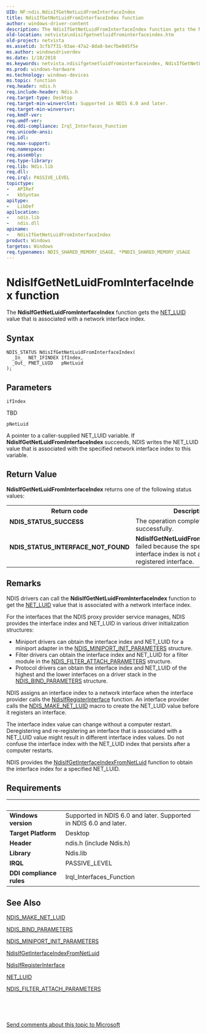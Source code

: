 ```yaml
---
UID: NF:ndis.NdisIfGetNetLuidFromInterfaceIndex
title: NdisIfGetNetLuidFromInterfaceIndex function
author: windows-driver-content
description: The NdisIfGetNetLuidFromInterfaceIndex function gets the NET_LUID value that is associated with a network interface index.
old-location: netvista\ndisifgetnetluidfrominterfaceindex.htm
old-project: netvista
ms.assetid: 3cfb7f31-93ae-47a2-8da8-becfbe045f5e
ms.author: windowsdriverdev
ms.date: 1/18/2018
ms.keywords: netvista.ndisifgetnetluidfrominterfaceindex, NdisIfGetNetLuidFromInterfaceIndex, net_if_functions_ref_eb50b72f-9bb0-4c02-88d3-dbb0fb1d82d1.xml, NdisIfGetNetLuidFromInterfaceIndex function [Network Drivers Starting with Windows Vista], ndis/NdisIfGetNetLuidFromInterfaceIndex
ms.prod: windows-hardware
ms.technology: windows-devices
ms.topic: function
req.header: ndis.h
req.include-header: Ndis.h
req.target-type: Desktop
req.target-min-winverclnt: Supported in NDIS 6.0 and later.
req.target-min-winversvr: 
req.kmdf-ver: 
req.umdf-ver: 
req.ddi-compliance: Irql_Interfaces_Function
req.unicode-ansi: 
req.idl: 
req.max-support: 
req.namespace: 
req.assembly: 
req.type-library: 
req.lib: Ndis.lib
req.dll: 
req.irql: PASSIVE_LEVEL
topictype:
-	APIRef
-	kbSyntax
apitype:
-	LibDef
apilocation:
-	ndis.lib
-	ndis.dll
apiname:
-	NdisIfGetNetLuidFromInterfaceIndex
product: Windows
targetos: Windows
req.typenames: NDIS_SHARED_MEMORY_USAGE, *PNDIS_SHARED_MEMORY_USAGE
---
```



# NdisIfGetNetLuidFromInterfaceIndex function
The 
  <b>NdisIfGetNetLuidFromInterfaceIndex</b> function gets the 
  <a href="https://msdn.microsoft.com/library/windows/hardware/ff568747">NET_LUID</a> value that is associated with a network
  interface index.

## Syntax

````
NDIS_STATUS NdisIfGetNetLuidFromInterfaceIndex(
  _In_  NET_IFINDEX IfIndex,
  _Out_ PNET_LUID   pNetLuid
);
````

## Parameters

`ifIndex`

TBD

`pNetLuid`

A pointer to a caller-supplied NET_LUID variable. If 
     <b>NdisIfGetNetLuidFromInterfaceIndex</b> succeeds, NDIS writes the NET_LUID value that is associated
     with the specified network interface index to this variable.


## Return Value

<b>NdisIfGetNetLuidFromInterfaceIndex</b> returns one of the following status values:
<table>
<tr>
<th>Return code</th>
<th>Description</th>
</tr>
<tr>
<td width="40%">
<dl>
<dt><b>NDIS_STATUS_SUCCESS</b></dt>
</dl>
</td>
<td width="60%">
The operation completed successfully.

</td>
</tr>
<tr>
<td width="40%">
<dl>
<dt><b>NDIS_STATUS_INTERFACE_NOT_FOUND</b></dt>
</dl>
</td>
<td width="60%">
<b>NdisIfGetNetLuidFromInterfaceIndex</b> failed because the specified
       network interface index is not assigned to a registered interface.

</td>
</tr>
</table>

## Remarks

NDIS drivers can call the 
    <b>NdisIfGetNetLuidFromInterfaceIndex</b> function to get the 
    <a href="https://msdn.microsoft.com/library/windows/hardware/ff568747">NET_LUID</a> value that is associated with a network
    interface index.

For the interfaces that the NDIS proxy provider service manages, NDIS provides the interface index and
    NET_LUID in various driver initialization structures:
<ul>
<li>
Miniport drivers can obtain the interface index and NET_LUID for a miniport adapter in the 
      <a href="..\ndis\ns-ndis-_ndis_miniport_init_parameters.md">
      NDIS_MINIPORT_INIT_PARAMETERS</a> structure.

</li>
<li>
Filter drivers can obtain the interface index and NET_LUID for a filter module in the 
      <a href="..\ndis\ns-ndis-_ndis_filter_attach_parameters.md">
      NDIS_FILTER_ATTACH_PARAMETERS</a> structure.

</li>
<li>
Protocol drivers can obtain the interface index and NET_LUID of the highest and the lower interfaces
      on a driver stack in the 
      <a href="..\ndis\ns-ndis-_ndis_bind_parameters.md">NDIS_BIND_PARAMETERS</a> structure.

</li>
</ul>NDIS assigns an interface index to a network interface when the interface provider calls the 
    <a href="..\ndis\nf-ndis-ndisifregisterinterface.md">NdisIfRegisterInterface</a> function.
    An interface provider calls the 
    <a href="https://msdn.microsoft.com/library/windows/hardware/ff565890">NDIS_MAKE_NET_LUID</a> macro to create the
    NET_LUID value before it registers an interface.

The interface index value can change without a computer restart. Deregistering and re-registering an
    interface that is associated with a NET_LUID value might result in different interface index values. Do
    not confuse the interface index with the NET_LUID index that persists after a computer restarts.

NDIS provides the 
    <a href="..\ndis\nf-ndis-ndisifgetinterfaceindexfromnetluid.md">
    NdisIfGetInterfaceIndexFromNetLuid</a> function to obtain the interface index for a specified
    NET_LUID.

## Requirements
| &nbsp; | &nbsp; |
| ---- |:---- |
| **Windows version** | Supported in NDIS 6.0 and later. Supported in NDIS 6.0 and later. |
| **Target Platform** | Desktop |
| **Header** | ndis.h (include Ndis.h) |
| **Library** | Ndis.lib |
| **IRQL** | PASSIVE_LEVEL |
| **DDI compliance rules** | Irql_Interfaces_Function |

## See Also

<a href="https://msdn.microsoft.com/library/windows/hardware/ff565890">NDIS_MAKE_NET_LUID</a>

<a href="..\ndis\ns-ndis-_ndis_bind_parameters.md">NDIS_BIND_PARAMETERS</a>

<a href="..\ndis\ns-ndis-_ndis_miniport_init_parameters.md">NDIS_MINIPORT_INIT_PARAMETERS</a>

<a href="..\ndis\nf-ndis-ndisifgetinterfaceindexfromnetluid.md">
   NdisIfGetInterfaceIndexFromNetLuid</a>

<a href="..\ndis\nf-ndis-ndisifregisterinterface.md">NdisIfRegisterInterface</a>

<a href="https://msdn.microsoft.com/library/windows/hardware/ff568747">NET_LUID</a>

<a href="..\ndis\ns-ndis-_ndis_filter_attach_parameters.md">NDIS_FILTER_ATTACH_PARAMETERS</a>

 

 

<a href="mailto:wsddocfb@microsoft.com?subject=Documentation%20feedback [netvista\netvista]:%20NdisIfGetNetLuidFromInterfaceIndex function%20 RELEASE:%20(1/18/2018)&amp;body=%0A%0APRIVACY STATEMENT%0A%0AWe use your feedback to improve the documentation. We don't use your email address for any other purpose, and we'll remove your email address from our system after the issue that you're reporting is fixed. While we're working to fix this issue, we might send you an email message to ask for more info. Later, we might also send you an email message to let you know that we've addressed your feedback.%0A%0AFor more info about Microsoft's privacy policy, see http://privacy.microsoft.com/en-us/default.aspx." title="Send comments about this topic to Microsoft">Send comments about this topic to Microsoft</a>